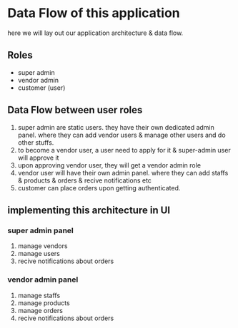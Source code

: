 # Data Flow of this application

here we will lay out our application architecture & data flow.

## Roles

- super admin
- vendor admin
- customer (user)

## Data Flow between user roles

1. super admin are static users. they have their own dedicated admin panel. where they can add vendor users & manage other users and do other stuffs.
2. to become a vendor user, a user need to apply for it & super-admin user will approve it
3. upon approving vendor user, they will get a vendor admin role
4. vendor user will have their own admin panel. where they can add staffs & products & orders & recive notifications etc
5. customer can place orders upon getting authenticated.

## implementing this architecture in UI

### super admin panel

1. manage vendors
2. manage users
3. recive notifications about orders

### vendor admin panel

1. manage staffs
2. manage products
3. manage orders
4. recive notifications about orders
